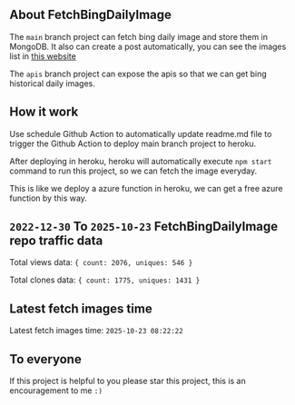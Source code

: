 ## About FetchBingDailyImage

The `main` branch project can fetch bing daily image and store them in MongoDB.
It also can create a post automatically, you can see the images list in [this website](https://oursalbum.netlify.app)

The `apis` branch project can expose the apis so that we can get bing historical daily images.

## How it work

Use schedule Github Action to automatically update readme.md file to trigger the Github Action to deploy main branch project to heroku.

After deploying in heroku, heroku will automatically execute `npm start` command to run this project, so we can fetch the image everyday.

This is like we deploy a azure function in heroku, we can get a free azure function by this way.

## `2022-12-30` To `2025-10-23` FetchBingDailyImage repo traffic data

Total views data: `{ count: 2076, uniques: 546 }`

Total clones data: `{ count: 1775, uniques: 1431 }`

## Latest fetch images time

Latest fetch images time: `2025-10-23 08:22:22`

## To everyone

If this project is helpful to you please star this project, this is an encouragement to me `:)`



